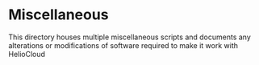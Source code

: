 # Miscellaneous

This directory houses multiple miscellaneous scripts and documents any alterations or modifications of software required to make it work with HelioCloud
